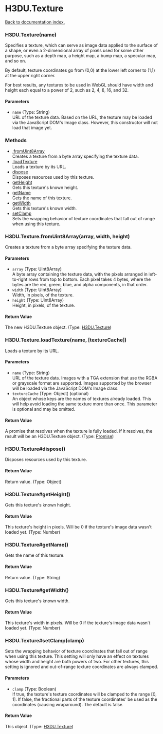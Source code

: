 # H3DU.Texture

[Back to documentation index.](index.md)

 <a name='H3DU.Texture'></a>
### H3DU.Texture(name)

Specifies a texture, which can serve as image data applied to
the surface of a shape, or even a 2-dimensional array of pixels
used for some other purpose, such as a depth map, a height map,
a bump map, a specular map, and so on.

By default, texture coordinates go from (0,0) at the lower left corner
to (1,1) at the upper right corner.

For best results, any textures to be used in WebGL should have
width and height each equal to a power of 2, such as 2, 4, 8, 16,
and 32.

#### Parameters

* `name` (Type: String)<br>
    URL of the texture data. Based on the URL, the texture may be loaded via the JavaScript DOM's Image class. However, this constructor will not load that image yet.

### Methods

* [.fromUint8Array](#H3DU.Texture.fromUint8Array)<br>Creates a texture from a byte array specifying the texture data.
* [.loadTexture](#H3DU.Texture.loadTexture)<br>Loads a texture by its URL.
* [dispose](#H3DU.Texture_H3DU.Texture_dispose)<br>Disposes resources used by this texture.
* [getHeight](#H3DU.Texture_H3DU.Texture_getHeight)<br>Gets this texture's known height.
* [getName](#H3DU.Texture_H3DU.Texture_getName)<br>Gets the name of this texture.
* [getWidth](#H3DU.Texture_H3DU.Texture_getWidth)<br>Gets this texture's known width.
* [setClamp](#H3DU.Texture_H3DU.Texture_setClamp)<br>Sets the wrapping behavior of texture coordinates that
fall out of range when using this texture.

 <a name='H3DU.Texture.fromUint8Array'></a>
### H3DU.Texture.fromUint8Array(array, width, height)

Creates a texture from a byte array specifying the texture data.

#### Parameters

* `array` (Type: Uint8Array)<br>
    A byte array containing the texture data, with the pixels arranged in left-to-right rows from top to bottom. Each pixel takes 4 bytes, where the bytes are the red, green, blue, and alpha components, in that order.
* `width` (Type: Uint8Array)<br>
    Width, in pixels, of the texture.
* `height` (Type: Uint8Array)<br>
    Height, in pixels, of the texture.

#### Return Value

The new H3DU.Texture object. (Type: <a href="H3DU.Texture.md">H3DU.Texture</a>)

 <a name='H3DU.Texture.loadTexture'></a>
### H3DU.Texture.loadTexture(name, [textureCache])

Loads a texture by its URL.

#### Parameters

* `name` (Type: String)<br>
    URL of the texture data. Images with a TGA extension that use the RGBA or grayscale format are supported. Images supported by the browser will be loaded via the JavaScript DOM's Image class.
* `textureCache` (Type: Object) (optional)<br>
    An object whose keys are the names of textures already loaded. This will help avoid loading the same texture more than once. This parameter is optional and may be omitted.

#### Return Value

A promise that resolves when the texture
is fully loaded. If it resolves, the result will be an H3DU.Texture object. (Type: <a href="Promise.md">Promise</a>)

 <a name='H3DU.Texture_H3DU.Texture_dispose'></a>
### H3DU.Texture#dispose()

Disposes resources used by this texture.

#### Return Value

Return value. (Type: Object)

 <a name='H3DU.Texture_H3DU.Texture_getHeight'></a>
### H3DU.Texture#getHeight()

Gets this texture's known height.

#### Return Value

This texture's height in pixels.
Will be 0 if the texture's image data wasn't loaded yet. (Type: Number)

 <a name='H3DU.Texture_H3DU.Texture_getName'></a>
### H3DU.Texture#getName()

Gets the name of this texture.

#### Return Value

Return value. (Type: String)

 <a name='H3DU.Texture_H3DU.Texture_getWidth'></a>
### H3DU.Texture#getWidth()

Gets this texture's known width.

#### Return Value

This texture's width in pixels.
Will be 0 if the texture's image data wasn't loaded yet. (Type: Number)

 <a name='H3DU.Texture_H3DU.Texture_setClamp'></a>
### H3DU.Texture#setClamp(clamp)

Sets the wrapping behavior of texture coordinates that
fall out of range when using this texture. This setting
will only have an effect on textures whose width and height
are both powers of two. For other textures, this setting
is ignored and out-of-range texture coordinates are
always clamped.

#### Parameters

* `clamp` (Type: Boolean)<br>
    If true, the texture's texture coordinates will be clamped to the range [0, 1]. If false, the fractional parts of the texture coordinates' be used as the coordinates (causing wraparound). The default is false.

#### Return Value

This object. (Type: <a href="H3DU.Texture.md">H3DU.Texture</a>)
